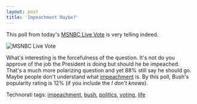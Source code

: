 ```yaml
---
layout: post
title: 'Impeachment Maybe?'
---
```

This poll from today's [MSNBC Live Vote](http://www.msnbc.msn.com/id/10562904/) is very telling indeed.

![MSNBC Live Vote](http://s3.amazonaws.com/BlueOnionSoftware/Blog/impeachvote.png)

What's interesting is the forcefulness of the question. It's not do you approve of the job the President is doing but should he be impeached. That's a much more polarizing question and yet 88% still say he should go. Maybe people don't understand what [impeachment](http://en.wikipedia.org/wiki/Impeachment) is. By this poll, Bush's popularity rating is 12% (if you include the _I don't knows_). 

Technorati tags: [impeachment](http://technorati.com/tags/impeachment), [bush](http://technorati.com/tags/bush), [politics](http://technorati.com/tags/politics), [voting](http://technorati.com/tags/voting), [life](http://technorati.com/tags/life)

